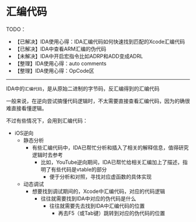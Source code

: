# 汇编代码

TODO：

* 【已解决】IDA使用心得：IDA汇编代码如何快速找到匹配的Xcode汇编代码
* 【已解决】IDA中查看ARM汇编的伪代码
* 【未解决】IDA中开启宏指令比如ADRP和ADD变成ADRL
* 【整理】IDA使用心得：auto comments
* 【整理】IDA使用心得：OpCode区

---

IDA中的`汇编代码`，是从原始二进制的字节码，反汇编得到的汇编代码

一般来说，在逆向尝试搞懂代码逻辑时，不太需要直接查看汇编代码，因为的确很难直接看懂逻辑。

不过有些情况下，会用到汇编代码：

* iOS逆向
  * 静态分析
    * 有些汇编代码中，IDA已帮忙分析和插入了相关的解释信息，值得研究逻辑时去参考
      * 比如，YouTube逆向期间，IDA已帮忙给相关汇编加上了描述，指明了有些代码是vtable的部分
        * 便于分析和对照，寻找对应虚函数的具体实现
  * 动态调试
    * 想要找到调试期间的，Xcode中汇编代码，对应的代码逻辑
      * 往往就需要找到IDA中对应的伪代码是什么
        * 往往就需要先去找到IDA中汇编代码的位置
          * 再去F5（或Tab键）跳转到对应的伪代码的位置
